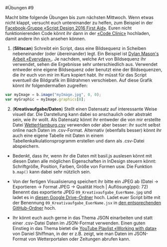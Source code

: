 #Übungen #9

Macht bitte folgende Übungen bis zum nächsten Mittwoch. Wenn etwas nicht klappt, versucht euch untereinander zu helfen, zum Beispiel in der [Facebook-Gruppe «Script Design 2016 First Aid»](https://www.facebook.com/groups/1760227230910812/). Euren nicht funktionierenden Code könnt ihr dann in der [«Code Clinic»](https://github.com/typografie-haw-hamburg/Typografie-programmieren/tree/master/CodeClinic) hochladen, damit andere ihn sich ansehen können.

1. (**Slitscan**) Schreibt ein Script, dass eine Bildsequenz in Scheiben nebeneinander (oder übereinander) legt. Ein Beispiel ist [Dylan Mason's Arbeit «Everyday».](http://www.dylanmason.com/everyday/). Je nachdem, welche Art von Bildsequenz ihr verwendet, sehen die Ergebnisse sehr unterschiedlich aus. Verwendet entweder eine eigene Bildsequenz oder benutzt eine der Bildsequenzen, die ihr euch von mir im Kurs kopiert habt. Ihr müsst für das Script eventuell die Bildgrafik im Bildrahmen verschieben. Auf diese Grafik könnt ihr folgendermaßen zugreifen:
  ```js
  var myImage = b.image("myImage.jpg", 0, 0);
  var myGraphic = myImage.graphics[0];
  ```

2. (**Kreativaufgabe/Daten**) Stellt einen Datensatz auf interessante Weise visuell dar. Die Darstellung kann dabei so anschaulich oder abstrakt sein, wie ihr wollt. Als Datensatz könnt ihr entweder die von mir erstellte Datei [WetterHamburg.csv](https://github.com/typografie-haw-hamburg/Typografie-programmieren/blob/master/scripts/09_Daten.zip) verwenden oder aber besser: ihr sucht selbst online nach Daten im .csv-Format. Alternativ (ebenfalls besser) könnt ihr auch eine eigene Tabelle mit Daten in einem Tabellenkalkulationsprogramm erstellen und dann als .csv-Datei abspeichern.

  * Bedenkt, dass ihr, wenn ihr die Daten mit basil.js auslesen könnt mit diesen Daten alle möglichen Eigenschaften in InDesign steuern könnt: Schriftgröße, Position, Farben, Größe von Formen usw. Die Funktion `b.map()` kann dabei sehr nützlich sein.

  * Von der fertigen Visualisierung speichert ihr bitte ein JPEG ab (Datei -> Exportieren -> Format JPEG -> Qualität Hoch | Auflösung(ppi): 72) Benennt das exportierte JPEG `09_Kreativaufgabe_EuerName.jpg` und ladet es in [diesen Google Drive-Ordner](https://drive.google.com/open?id=0B6USBbEchpCkNGg3S1pyN0phLVE) hoch. Ladet euer Script bitte mit der Benennung `09_Kreativaufgabe_EuerName.jsx` in [den entsprechenden GitHub-Ordner](https://github.com/typografie-haw-hamburg/Typografie-programmieren/tree/master/Uebungen/Loesungen/09) hoch.

  * Ihr könnt euch auch gerne in das Thema JSON einarbeiten und statt einer .csv-Datei Daten im JSON-Format verwenden. Einen guten Einstieg in das Thema bietet die [YouTube Playlist «Working with data»](https://www.youtube.com/watch?v=rJaXOFfwGVw&list=PLRqwX-V7Uu6a-SQiI4RtIwuOrLJGnel0r) von Daniel Shiffman, in der er z.B. zeigt, wie man Daten im JSON-Format von Wetterportalen oder Zeitungen abrufen kann.